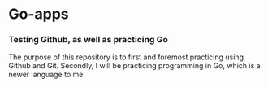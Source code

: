 # Go-apps
### Testing Github, as well as practicing Go
The purpose of this repository is to first and foremost practicing using Github and Git. Secondly, I will be practicing programming in Go, which is a newer language to me.
